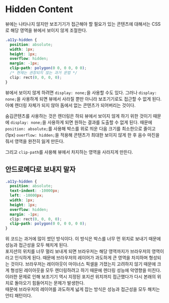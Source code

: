 # Hidden Content

뷰에는 나타나지 않지만 보조기기가 접근해야 할 필요가 있는 콘텐츠에 대해서는 CSS로 해당 영역을 뷰에서 보이지 않게 조절한다.

```css
.a11y-hidden {
  position: absolute;
  width: 1px;
  height: 1px;
  overflow: hidden;
  margin: -1px;
  clip-path: polygon(0 0, 0 0, 0 0);
  /* 현재는 권장되지 않는 과거 문법 */
  clip: rect(0, 0, 0, 0);
}
```

뷰에서 보이지 않게 하려면 `display: none;`을 사용할 수도 있다. 그러나 `display: none;`을 사용하게 되면 뷰에서 사라질 뿐만 아니라 보조기기로도 접근할 수 없게 된다. 아예 렌더링 자체가 되지 않아 돔에서 없는 콘텐츠가 되어버리는 것이다.

숨김콘텐츠를 사용하는 것은 렌더링은 하되 뷰에서 보이지 않게 하기 위한 것이기 때문에 `display: none;`을 사용하게 되면 원하는 결과를 도출할 수 없게 된다. 때문에 `position: absolute;`를 사용해 박스를 위로 띄운 다음 크기를 최소한으로 줄이고(1px) `overflow: hidden;`을 적용해 콘텐츠가 최대한 보이지 않게 한 후 음수 마진을 줘서 영역을 완전히 잃게 만든다.

그리고 `clip-path`를 사용해 뷰에서 차지하는 영역을 사라지게 만든다.

## 안드로메다로 보내지 말자

```css
.a11y-hidden {
  position: absolute;
  text-indent: -10000px;
  left: -10000px;
  width: 1px;
  height: 1px;
  overflow: hidden;
  margin: -1px;
  clip: rect(0, 0, 0, 0);
  clip-path: polygon(0 0, 0 0, 0 0);
}
```

위 코드는 과거에 많이 썼던 방식이다. 이 방식은 박스를 너무 먼 위치로 보내기 때문에 성능과 접근성을 모두 해치게 된다.  
포지션의 위치를 너무 멀리 보내게 되면 브라우저는 해당 영역까지가 브라우저의 영역이라고 인식하게 된다. 때문에 브라우저의 레이어가 과도하게 큰 영역을 차지하며 형성되는 것이다. 브라우저는 레이아웃이 마이너스 픽셀을 가졌는지 고려하지 않기 때문에 크게 형성된 레이아웃을 모두 렌더링하려고 하기 때문에 렌더링 성능에 악영향을 미친다.  
이러한 문제로 인해 보조기기 역시 지정된 포지션 위치까지 접근했다가 다시 본래의 위치로 돌아오기 힘들어지는 문제가 발생한다.  
때문에 브라우저의 레이어를 과도하게 넓게 잡는 방식은 성능과 접근성을 모두 해치는 안티 패턴이다.
